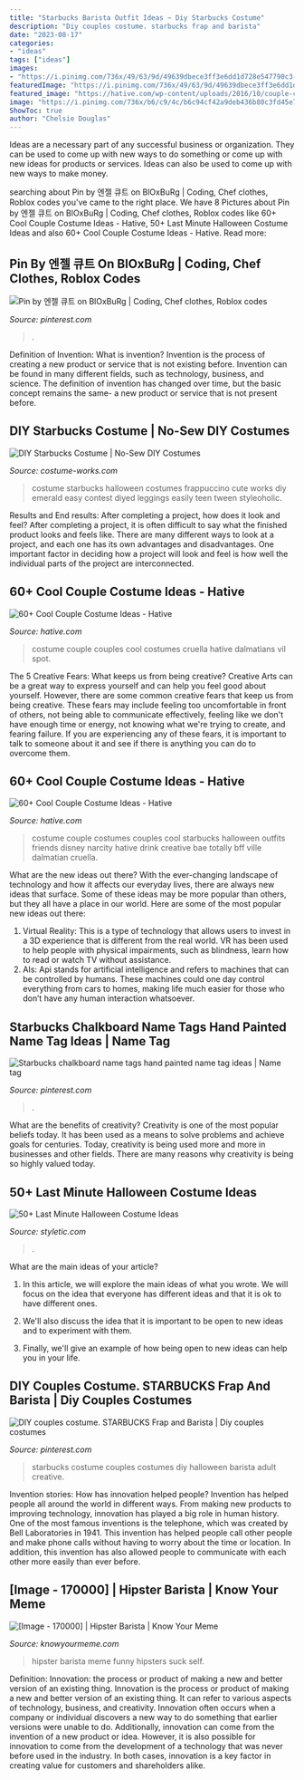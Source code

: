 ```yaml
---
title: "Starbucks Barista Outfit Ideas ~ Diy Starbucks Costume"
description: "Diy couples costume. starbucks frap and barista"
date: "2023-08-17"
categories:
- "ideas"
tags: ["ideas"]
images:
- "https://i.pinimg.com/736x/49/63/9d/49639dbece3ff3e6dd1d728e547790c3--barista-starbucks.jpg"
featuredImage: "https://i.pinimg.com/736x/49/63/9d/49639dbece3ff3e6dd1d728e547790c3--barista-starbucks.jpg"
featured_image: "https://hative.com/wp-content/uploads/2016/10/couple-costumes/24-couple-costume-ideas.jpg"
image: "https://i.pinimg.com/736x/b6/c9/4c/b6c94cf42a9deb436b80c3fd45e720e8.jpg"
ShowToc: true
author: "Chelsie Douglas"
---
```



Ideas are a necessary part of any successful business or organization. They can be used to come up with new ways to do something or come up with new ideas for products or services. Ideas can also be used to come up with new ways to make money.

	

		
searching about Pin by 엔젤 큐트 on BlOxBuRg | Coding, Chef clothes, Roblox codes you've came to the right place. We have 8 Pictures about Pin by 엔젤 큐트 on BlOxBuRg | Coding, Chef clothes, Roblox codes like 60+ Cool Couple Costume Ideas - Hative, 50+ Last Minute Halloween Costume Ideas and also 60+ Cool Couple Costume Ideas - Hative. Read more:
		
    
## Pin By 엔젤 큐트 On BlOxBuRg | Coding, Chef Clothes, Roblox Codes

<img loading=lazy src="https://i.pinimg.com/736x/cd/46/6f/cd466f0324381c4f8f6e864ba7c3254b.jpg" onerror="this.onerror=null;this.src='https://tse4.mm.bing.net/th?id=OIP.H5qoA22r0TAMEEV9IgalTgHaH-&amp;pid=15.1';" alt="Pin by 엔젤 큐트 on BlOxBuRg | Coding, Chef clothes, Roblox codes">

_Source: pinterest.com_

>. 

	

Definition of Invention: What is invention?
Invention is the process of creating a new product or service that is not existing before. Invention can be found in many different fields, such as technology, business, and science. The definition of invention has changed over time, but the basic concept remains the same- a new product or service that is not present before.

    
## DIY Starbucks Costume | No-Sew DIY Costumes

<img loading=lazy src="https://photos.costume-works.com/full/starbucks4.jpg" onerror="this.onerror=null;this.src='https://tse1.mm.bing.net/th?id=OIP.ZCot5KZyFrP527Li_9kx-AHaJU&amp;pid=15.1';" alt="DIY Starbucks Costume | No-Sew DIY Costumes">

_Source: costume-works.com_

>costume starbucks halloween costumes frappuccino cute works diy emerald easy contest diyed leggings easily teen tween styleoholic. 

	

Results and End results: After completing a project, how does it look and feel?
After completing a project, it is often difficult to say what the finished product looks and feels like. There are many different ways to look at a project, and each one has its own advantages and disadvantages. One important factor in deciding how a project will look and feel is how well the individual parts of the project are interconnected.

    
## 60+ Cool Couple Costume Ideas - Hative

<img loading=lazy src="https://hative.com/wp-content/uploads/2016/10/couple-costumes/24-couple-costume-ideas.jpg" onerror="this.onerror=null;this.src='https://tse1.mm.bing.net/th?id=OIP.t45l3jmk19Ib39rVFxAykQHaQo&amp;pid=15.1';" alt="60+ Cool Couple Costume Ideas - Hative">

_Source: hative.com_

>costume couple couples cool costumes cruella hative dalmatians vil spot. 

	

The 5 Creative Fears: What keeps us from being creative?
Creative Arts can be a great way to express yourself and can help you feel good about yourself. However, there are some common creative fears that keep us from being creative. These fears may include feeling too uncomfortable in front of others, not being able to communicate effectively, feeling like we don't have enough time or energy, not knowing what we're trying to create, and fearing failure. If you are experiencing any of these fears, it is important to talk to someone about it and see if there is anything you can do to overcome them.

    
## 60+ Cool Couple Costume Ideas - Hative

<img loading=lazy src="https://hative.com/wp-content/uploads/2016/10/couple-costumes/16-couple-costume-ideas-1.jpg" onerror="this.onerror=null;this.src='https://tse2.mm.bing.net/th?id=OIP._XRDmDXXmELjfc44snES5AHaJ4&amp;pid=15.1';" alt="60+ Cool Couple Costume Ideas - Hative">

_Source: hative.com_

>costume couple costumes couples cool starbucks halloween outfits friends disney narcity hative drink creative bae totally bff ville dalmatian cruella. 

	

What are the new ideas out there?
With the ever-changing landscape of technology and how it affects our everyday lives, there are always new ideas that surface. Some of these ideas may be more popular than others, but they all have a place in our world. Here are some of the most popular new ideas out there: 
1. Virtual Reality: This is a type of technology that allows users to invest in a 3D experience that is different from the real world. VR has been used to help people with physical impairments, such as blindness, learn how to read or watch TV without assistance. 
2. AIs: Api stands for artificial intelligence and refers to machines that can be controlled by humans. These machines could one day control everything from cars to homes, making life much easier for those who don’t have any human interaction whatsoever. 

    
## Starbucks Chalkboard Name Tags Hand Painted Name Tag Ideas | Name Tag

<img loading=lazy src="https://i.pinimg.com/736x/b6/c9/4c/b6c94cf42a9deb436b80c3fd45e720e8.jpg" onerror="this.onerror=null;this.src='https://tse4.mm.bing.net/th?id=OIP.SGWumhl_quBZiXjA5n_BFAHaNL&amp;pid=15.1';" alt="Starbucks chalkboard name tags hand painted name tag ideas | Name tag">

_Source: pinterest.com_

>. 

	

What are the benefits of creativity?
Creativity is one of the most popular beliefs today. It has been used as a means to solve problems and achieve goals for centuries. Today, creativity is being used more and more in businesses and other fields. There are many reasons why creativity is being so highly valued today.

    
## 50+ Last Minute Halloween Costume Ideas

<img loading=lazy src="https://styletic.com/wp-content/uploads/2016/10/last-minute-halloween-costumes/54-last-minute-halloween-costume-ideas.jpg" onerror="this.onerror=null;this.src='https://tse2.mm.bing.net/th?id=OIP.0_ljN9FEeNfaQu9co2RUpwHaRN&amp;pid=15.1';" alt="50+ Last Minute Halloween Costume Ideas">

_Source: styletic.com_

>. 

	

What are the main ideas of your article?
1. In this article, we will explore the main ideas of what you wrote. We will focus on the idea that everyone has different ideas and that it is ok to have different ones.
2. We'll also discuss the idea that it is important to be open to new ideas and to experiment with them.

3. Finally, we'll give an example of how being open to new ideas can help you in your life.

    
## DIY Couples Costume. STARBUCKS Frap And Barista | Diy Couples Costumes

<img loading=lazy src="https://i.pinimg.com/736x/49/63/9d/49639dbece3ff3e6dd1d728e547790c3--barista-starbucks.jpg" onerror="this.onerror=null;this.src='https://tse2.mm.bing.net/th?id=OIP.vA91_Yxi0gW6Mn_bavrrLAHaKp&amp;pid=15.1';" alt="DIY couples costume. STARBUCKS Frap and Barista | Diy couples costumes">

_Source: pinterest.com_

>starbucks costume couples costumes diy halloween barista adult creative. 

	

Invention stories: How has innovation helped people?
Invention has helped people all around the world in different ways. From making new products to improving technology, innovation has played a big role in human history. One of the most famous inventions is the telephone, which was created by Bell Laboratories in 1941. This invention has helped people call other people and make phone calls without having to worry about the time or location. In addition, this invention has also allowed people to communicate with each other more easily than ever before.

    
## [Image - 170000] | Hipster Barista | Know Your Meme

<img loading=lazy src="http://i0.kym-cdn.com/photos/images/facebook/000/170/000/tumblr_lqthwq1zMp1qz60dyo1_400.jpg" onerror="this.onerror=null;this.src='https://tse1.mm.bing.net/th?id=OIP.zaK3fHkibpE7_26cScIZYAHaKo&amp;pid=15.1';" alt="[Image - 170000] | Hipster Barista | Know Your Meme">

_Source: knowyourmeme.com_

>hipster barista meme funny hipsters suck self. 

	

Definition: Innovation: the process or product of making a new and better version of an existing thing.
Innovation is the process or product of making a new and better version of an existing thing. It can refer to various aspects of technology, business, and creativity. Innovation often occurs when a company or individual discovers a new way to do something that earlier versions were unable to do. Additionally, innovation can come from the invention of a new product or idea. However, it is also possible for innovation to come from the development of a technology that was never before used in the industry. In both cases, innovation is a key factor in creating value for customers and shareholders alike.

